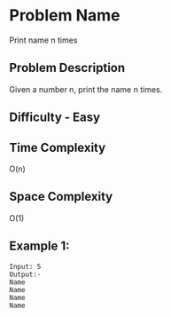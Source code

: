 # Problem Name 
Print name n times

## Problem Description

Given a number n, print the name n times.

## Difficulty - Easy

## Time Complexity
O(n)

## Space Complexity
O(1)

## Example 1:
```
Input: 5
Output:-
Name
Name
Name
Name
```
